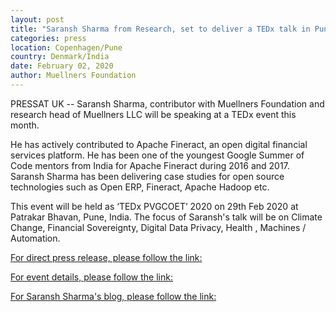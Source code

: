 ```yaml
---
layout: post
title: "Saransh Sharma from Research, set to deliver a TEDx talk in Pune, India, this month"
categories: press
location: Copenhagen/Pune
country: Denmark/India
date: February 02, 2020
author: Muellners Foundation
---
```


PRESSAT UK --  Saransh Sharma, contributor with Muellners Foundation and research head of Muellners LLC will be speaking at a TEDx event this month.

He has actively contributed to Apache Fineract, an open digital financial services platform. He has been one of the youngest Google Summer of Code mentors from India for Apache Fineract during 2016 and 2017. Saransh Sharma has been delivering case studies for open source technologies such as Open ERP, Fineract, Apache Hadoop etc.

This event will be held as ‘TEDx PVGCOET’ 2020 on 29th Feb 2020 at Patrakar Bhavan, Pune, India. The focus of Saransh's talk will be on Climate Change, Financial Sovereignty, Digital Data Privacy, Health , Machines / Automation.

[For direct press release, please follow the link:](https://pressat.co.uk/releases/saransh-sharma-from-muellners-foundation-to-deliver-a-tedx-talk-in-india-6ebad9ff57fdb6bec62a7e0895ba1d4a/)

[For event details, please follow the link:](https://tedxpvgcoet.com)

[For Saransh Sharma's blog, please follow the link:](https://saranshsharma.me)



